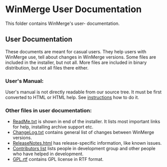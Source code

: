 # WinMerge User Documentation

This folder contains WinMerge's user- documentation.

## User Documentation

These documents are meant for casual users. They help users with WinMerge use, tell about changes in WinMerge versions. Some files are included in the installer, but not all. More files are included in binary distribution, but not all files there either.

### User's Manual:

User's manual is not directly readable from our source tree. It must be first converted to HTML or HTML help. See [instructions](../Manual/README.md) how to do it.

### Other files in user documentation:

 * [ReadMe.txt](ReadMe.txt) is shown in end of the installer. It lists most important links for help, installing archive support etc.
 * [ChangeLog.txt](ChangeLog.txt) contains general list of changes between WinMerge versions.
 * [ReleaseNotes.html](ReleaseNotes.html) has release-specific information, like known issues.
 * [Contributors list](Contributors.txt) lists people in development group and other people who have helped in development.
 * [GPL.rtf](GPL.rtf) contains GPL license in RTF format.
